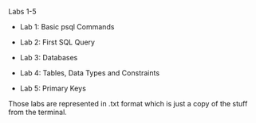 Labs 1-5


- Lab 1: Basic psql Commands

- Lab 2: First SQL Query

- Lab 3: Databases

- Lab 4: Tables, Data Types and Constraints

- Lab 5: Primary Keys


Those labs are represented in .txt format which is just a copy of the stuff from the terminal.
